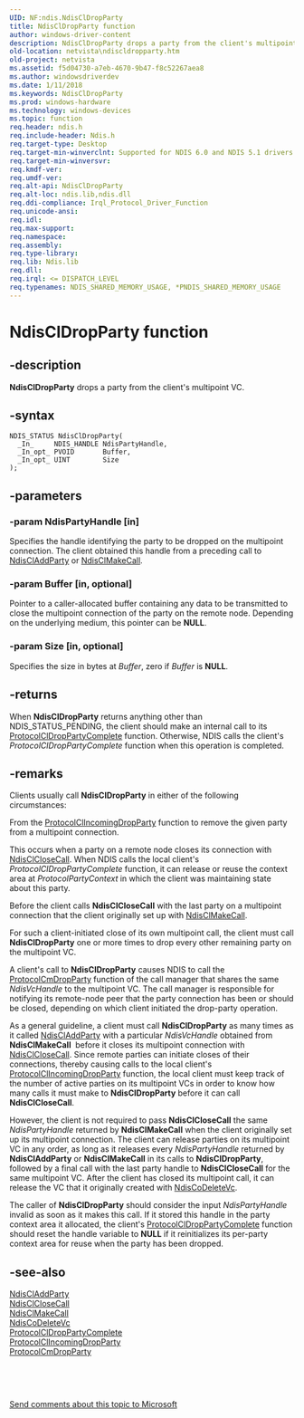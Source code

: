 ```yaml
---
UID: NF:ndis.NdisClDropParty
title: NdisClDropParty function
author: windows-driver-content
description: NdisClDropParty drops a party from the client's multipoint VC.
old-location: netvista\ndiscldropparty.htm
old-project: netvista
ms.assetid: f5d04730-a7eb-4670-9b47-f8c52267aea8
ms.author: windowsdriverdev
ms.date: 1/11/2018
ms.keywords: NdisClDropParty
ms.prod: windows-hardware
ms.technology: windows-devices
ms.topic: function
req.header: ndis.h
req.include-header: Ndis.h
req.target-type: Desktop
req.target-min-winverclnt: Supported for NDIS 6.0 and NDIS 5.1 drivers (see    NdisClDropParty (NDIS 5.1)) in   Windows Vista. Supported for NDIS 5.1 drivers (see    NdisClDropParty (NDIS 5.1)) in   Windows XP.
req.target-min-winversvr: 
req.kmdf-ver: 
req.umdf-ver: 
req.alt-api: NdisClDropParty
req.alt-loc: ndis.lib,ndis.dll
req.ddi-compliance: Irql_Protocol_Driver_Function
req.unicode-ansi: 
req.idl: 
req.max-support: 
req.namespace: 
req.assembly: 
req.type-library: 
req.lib: Ndis.lib
req.dll: 
req.irql: <= DISPATCH_LEVEL
req.typenames: NDIS_SHARED_MEMORY_USAGE, *PNDIS_SHARED_MEMORY_USAGE
---
```


# NdisClDropParty function



## -description
<b>NdisClDropParty</b> drops a party from the client's multipoint VC.



## -syntax

````
NDIS_STATUS NdisClDropParty(
  _In_     NDIS_HANDLE NdisPartyHandle,
  _In_opt_ PVOID       Buffer,
  _In_opt_ UINT        Size
);
````


## -parameters

### -param NdisPartyHandle [in]

Specifies the handle identifying the party to be dropped on the multipoint connection. The client
     obtained this handle from a preceding call to 
     <a href="..\ndis\nf-ndis-ndiscladdparty.md">NdisClAddParty</a> or 
     <a href="..\ndis\nf-ndis-ndisclmakecall.md">NdisClMakeCall</a>.


### -param Buffer [in, optional]

Pointer to a caller-allocated buffer containing any data to be transmitted to close the multipoint
     connection of the party on the remote node. Depending on the underlying medium, this pointer can be
     <b>NULL</b>.


### -param Size [in, optional]

Specifies the size in bytes at 
     <i>Buffer</i>, zero if 
     <i>Buffer</i> is <b>NULL</b>.


## -returns
When 
     <b>NdisClDropParty</b> returns anything other than NDIS_STATUS_PENDING, the client should make an
     internal call to its 
     <a href="..\ndis\nc-ndis-protocol_cl_drop_party_complete.md">
     ProtocolClDropPartyComplete</a> function. Otherwise, NDIS calls the client's 
     <i>ProtocolClDropPartyComplete</i> function when this operation is completed.


## -remarks
Clients usually call 
    <b>NdisClDropParty</b> in either of the following circumstances:

From the 
      <a href="..\ndis\nc-ndis-protocol_cl_incoming_drop_party.md">
      ProtocolClIncomingDropParty</a> function to remove the given party from a multipoint connection.

This occurs when a party on a remote node closes its connection with 
      <a href="..\ndis\nf-ndis-ndisclclosecall.md">NdisClCloseCall</a>. When NDIS calls the
      local client's 
      <i>ProtocolClDropPartyComplete</i> function, it can release or reuse the context area at 
      <i>ProtocolPartyContext</i> in which the client was maintaining state about this party.

Before the client calls 
      <b>NdisClCloseCall</b> with the last party on a multipoint connection that the client originally set up
      with 
      <a href="..\ndis\nf-ndis-ndisclmakecall.md">NdisClMakeCall</a>.

For such a client-initiated close of its own multipoint call, the client must call 
      <b>NdisClDropParty</b> one or more times to drop every other remaining party on the multipoint VC.

A client's call to 
    <b>NdisClDropParty</b> causes NDIS to call the 
    <a href="..\ndis\nc-ndis-protocol_cm_drop_party.md">ProtocolCmDropParty</a> function of the
    call manager that shares the same 
    <i>NdisVcHandle</i> to the multipoint VC. The call manager is responsible for notifying its remote-node
    peer that the party connection has been or should be closed, depending on which client initiated the
    drop-party operation.

As a general guideline, a client must call 
    <b>NdisClDropParty</b> as many times as it called 
    <a href="..\ndis\nf-ndis-ndiscladdparty.md">NdisClAddParty</a> with a particular 
    <i>NdisVcHandle</i> obtained from 
    <b>NdisClMakeCall</b> 
    before it closes its multipoint connection with 
    <a href="..\ndis\nf-ndis-ndisclclosecall.md">NdisClCloseCall</a>. Since remote parties can
    initiate closes of their connections, thereby causing calls to the local client's 
    <a href="..\ndis\nc-ndis-protocol_cl_incoming_drop_party.md">
    ProtocolClIncomingDropParty</a> function, the local client must keep track of the number of active
    parties on its multipoint VCs in order to know how many calls it must make to 
    <b>NdisClDropParty</b> before it can call 
    <b>NdisClCloseCall</b>.

However, the client is not required to pass 
    <b>NdisClCloseCall</b> the same 
    <i>NdisPartyHandle</i> returned by 
    <b>NdisClMakeCall</b> when the client originally set up its multipoint connection. The client can release
    parties on its multipoint VC in any order, as long as it releases every 
    <i>NdisPartyHandle</i> returned by 
    <b>NdisClAddParty</b> or 
    <b>NdisClMakeCall</b> in its calls to 
    <b>NdisClDropParty</b>, followed by a final call with the last party handle to 
    <b>NdisClCloseCall</b> for the same multipoint VC. After the client has closed its multipoint call, it can
    release the VC that it originally created with 
    <a href="..\ndis\nf-ndis-ndiscodeletevc.md">NdisCoDeleteVc</a>.

The caller of 
    <b>NdisClDropParty</b> should consider the input 
    <i>NdisPartyHandle</i> invalid as soon as it makes this call. If it stored this handle in the party
    context area it allocated, the client's 
    <a href="..\ndis\nc-ndis-protocol_cl_drop_party_complete.md">
    ProtocolClDropPartyComplete</a> function should reset the handle variable to <b>NULL</b> if it reinitializes
    its per-party context area for reuse when the party has been dropped.


## -see-also
<dl>
<dt>
<a href="..\ndis\nf-ndis-ndiscladdparty.md">NdisClAddParty</a>
</dt>
<dt>
<a href="..\ndis\nf-ndis-ndisclclosecall.md">NdisClCloseCall</a>
</dt>
<dt>
<a href="..\ndis\nf-ndis-ndisclmakecall.md">NdisClMakeCall</a>
</dt>
<dt>
<a href="..\ndis\nf-ndis-ndiscodeletevc.md">NdisCoDeleteVc</a>
</dt>
<dt>
<a href="..\ndis\nc-ndis-protocol_cl_drop_party_complete.md">ProtocolClDropPartyComplete</a>
</dt>
<dt>
<a href="..\ndis\nc-ndis-protocol_cl_incoming_drop_party.md">ProtocolClIncomingDropParty</a>
</dt>
<dt>
<a href="..\ndis\nc-ndis-protocol_cm_drop_party.md">ProtocolCmDropParty</a>
</dt>
</dl>
 

 

<a href="mailto:wsddocfb@microsoft.com?subject=Documentation%20feedback [netvista\netvista]:%20NdisClDropParty function%20 RELEASE:%20(1/11/2018)&amp;body=%0A%0APRIVACY STATEMENT%0A%0AWe use your feedback to improve the documentation. We don't use your email address for any other purpose, and we'll remove your email address from our system after the issue that you're reporting is fixed. While we're working to fix this issue, we might send you an email message to ask for more info. Later, we might also send you an email message to let you know that we've addressed your feedback.%0A%0AFor more info about Microsoft's privacy policy, see http://privacy.microsoft.com/en-us/default.aspx." title="Send comments about this topic to Microsoft">Send comments about this topic to Microsoft</a>

